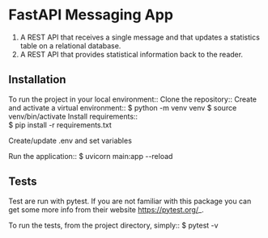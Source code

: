 # FastAPI Messaging App

1. A REST API that receives a single message and that updates a statistics table 
on a relational database. 
2. A REST API that provides statistical information back to the reader.


## Installation
To run the project in your local environment::
Clone the repository::
Create and activate a virtual environment::
  $ python -m venv venv
  $ source venv/bin/activate
Install requirements::  
  $ pip install -r requirements.txt

Create/update .env and set variables

Run the application::
  $ uvicorn main:app --reload


## Tests
Test are run with pytest. If you are not familiar with this package you can get some more info from their website <https://pytest.org/>_.

To run the tests, from the project directory, simply::
$ pytest -v
